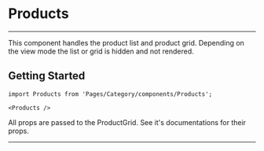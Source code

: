 # Products
---

This component handles the product list and product grid.
Depending on the view mode the list or grid is hidden and not rendered.

## Getting Started

```
import Products from 'Pages/Category/components/Products';

<Products />
```

All props are passed to the ProductGrid. See it's documentations for their props.

---
